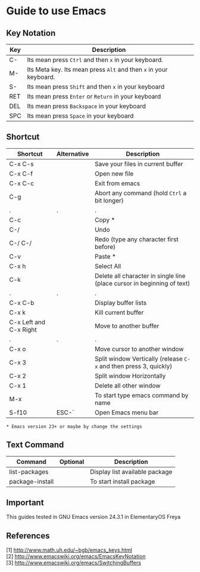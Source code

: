 # Guide to use Emacs

## Key Notation
Key | Description
---- | ----
C- | Its mean press `Ctrl` and then `x` in your keyboard.
M- | Its Meta key. Its mean press `Alt` and then `x` in your keyboard.
S- | Its mean press `Shift` and then `x` in your keyboard
RET | Its mean press `Enter` or `Return` in your keyboard
DEL | Its mean press `Backspace` in your keyboard
SPC | Its mean press `Space` in your keyboard

## Shortcut
Shortcut | Alternative | Description
-------- | ----------- | -----------
C-x C-s	|  | Save your files in current buffer
C-x C-f |  | Open new file
C-x C-c |  | Exit from emacs
C-g |  | Abort any command (hold `Ctrl` a bit longer)
. | . | .
C-c |  | Copy *
C-/ |  | Undo
C-/ C-/ |  | Redo (type any character first before)
C-v |  | Paste *
C-x h |  | Select All
C-k |  | Delete all character in single line (place cursor in beginning of text)
. | . | .
C-x C-b |  | Display buffer lists
C-x k |  | Kill current buffer
C-x Left and C-x Right |  | Move to another buffer
. | . | .
C-x o |  | Move cursor to another window
C-x 3 |  | Split window Vertically (release `C-x` and then press 3, quickly)
C-x 2 |  | Split window Horizontally
C-x 1 |  | Delete all other window
M-x |  | To start type emacs command by name
S-f10 | ESC-` | Open Emacs menu bar
```
* Emacs version 23+ or maybe by change the settings
```

## Text Command
Command | Optional | Description
------- | -------- | -----------
list-packages |  | Display list available package
package-install |  | To start install package

## Important
This guides tested in GNU Emacs version 24.3.1 in ElementaryOS Freya

## References
[1] http://www.math.uh.edu/~bgb/emacs_keys.html<br>
[2] http://www.emacswiki.org/emacs/EmacsKeyNotation<br>
[3] http://www.emacswiki.org/emacs/SwitchingBuffers